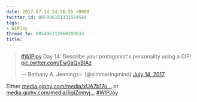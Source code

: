 ```yaml
---
date: 2017-07-14 14:56:55 +0000
twitter_id: 885936161331564544
tags:
- WIPJoy
thread_to: 885496112060280833
title: ''
---
```


<blockquote class="twitter-tweet"><p lang="en" dir="ltr"><a href="https://twitter.com/hashtag/WIPjoy?src=hash&amp;ref_src=twsrc%5Etfw">#WIPjoy</a> Day 14: Describe your protagonist&#39;s personality using a GIF! <a href="https://t.co/Ew0aQvBIAz">pic.twitter.com/Ew0aQvBIAz</a></p>&mdash; Bethany A. Jennings✨ (@simmeringmind) <a href="https://twitter.com/simmeringmind/status/885713365275820032?ref_src=twsrc%5Etfw">July 14, 2017</a></blockquote>
<script async src="https://platform.twitter.com/widgets.js" charset="utf-8"></script>

Either [media.giphy.com/media/xUA7b17o…](https://media.giphy.com/media/xUA7b17osqXImEFJKM/giphy.gif) or [media.giphy.com/media/6glZomyj…](https://media.giphy.com/media/6glZomyjk59f2/giphy.gif) [#WIPJoy](https://twitter.com/hashtag/WIPJoy)
